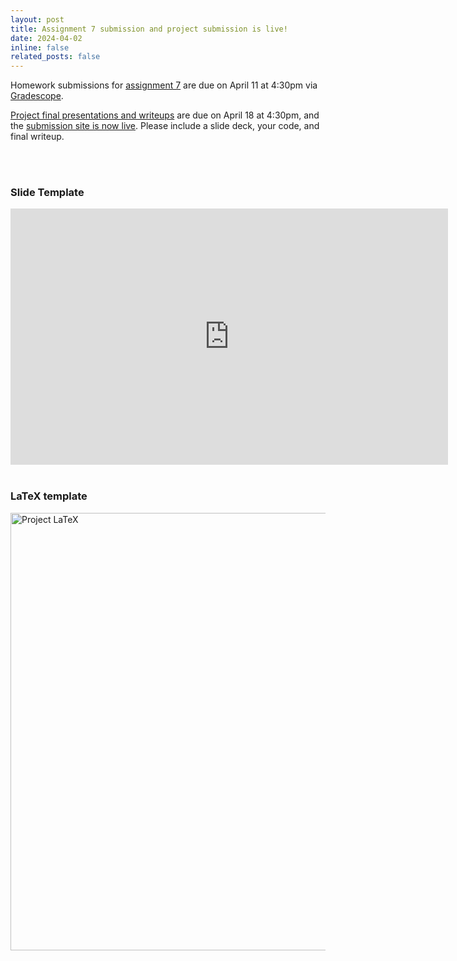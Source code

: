 ```yaml
---
layout: post
title: Assignment 7 submission and project submission is live!
date: 2024-04-02
inline: false
related_posts: false
---
```


Homework submissions for [assignment 7](../../homework-7) are due on April 11 at 4:30pm via [Gradescope](https://www.gradescope.com/courses/690988/assignments/4312085).

[Project final presentations and writeups](../../presentation-and-project/) are due on April 18 at 4:30pm, and the [submission site is now live](https://www.gradescope.com/courses/690988/assignments/4312087). Please include a slide deck, your code, and final writeup.

<br>
<br>
 
### Slide Template

<iframe src="https://docs.google.com/presentation/d/e/2PACX-1vR01oeA6906bhXTrtfXXhQrp-z9LXRQVGO_Xnh_-TYSPmw5b_bQhwNEeDYFJp_TC_6QtBAnaAv2aydq/embed?start=false&loop=false&delayms=3000" frameborder="0" width="700" height="410" allowfullscreen="true" mozallowfullscreen="true" webkitallowfullscreen="true"></iframe>

<br>
<br>

### LaTeX template

[<img src="../../assets/img/project-latex.png" alt="Project LaTeX" style="width:700px">](https://www.overleaf.com/project/64e2ee609dd6f4b743ea664e)
